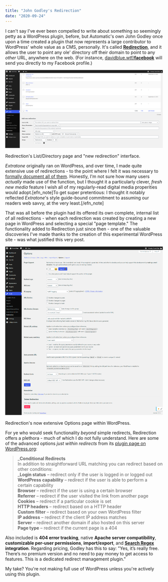 ```yaml
---
title: "John Godley's Redirection"
date: "2020-09-24"
---
```


I can't say I've ever been compelled to write about something so seemingly petty as a WordPress plugin, before, but Automatic's own John Godley once upon a time created a plugin that now represents a large contributor to WordPress' whole value as a CMS, personally. It's called **[Redirection](https://redirection.me/)**, and it allows the user to point any ole' directory off their domain to point to any _other_ URL, anywhere on the web. (For instance, [davidblue.wtf/**facebook**](https://davidblue.wtf/facebook) will send you directly to my Facebook profile.)

![](images/Redirection-1.png)

Redirection's List/Directory page and "new redirection" interface.

_Extratone_ originally ran on WordPress, and over time, I made quite extensive use of redirections - to the point where I felt it was necessary to [formally document all of them](https://paper.dropbox.com/doc/Extranet-Redirection--A8Tmy0_yMah9D9XKEofJNNdsAQ-LXgMPObbnVB012NY00x6Z). Honestly, I'm not sure how many users _actually_ made use of the function, but I thought it a particularly clever, _fresh new media_ feature I wish all of my regularly-read digital media properities would adopt.\[efn\_note\]To get super pretentious: I thought it notably reflected _Extratone_'s style guide-bound commitment to assuming our readers web savvy, at the very least.\[/efn\_note\]

That was all before the plugin had its offered its own complete, internal list of all redirections - when each redirection was created by creating a new page in WordPress and selecting a special "page template." The functionality added to Redirection just since then - one of the valuable discoveries I've made thanks to the creation of this experimental WordPress site - was what justified this very post.

![](images/Redirection-Plugin-Options.png)

Redirection's now extensive Options page within WordPress.

For ye who would seek functionality _beyond_ simple redirects, Redirection offers a plethora - much of which I do not fully understand. Here are some of the advanced options _just within redirects_ from its [plugin page on WordPress.org](https://wordpress.org/plugins/redirection/):

> _**Conditional Redirects**  
> In addition to straightforward URL matching you can redirect based on other conditions:  
> _**Login status** – redirect only if the user is logged in or logged out  
> **WordPress capability** – redirect if the user is able to perform a certain capability  
> **Browser** – redirect if the user is using a certain browser  
> **Referrer** – redirect if the user visited the link from another page  
> **Cookies** – redirect if a particular cookie is set  
> **HTTP headers** – redirect based on a HTTP header  
> **Custom filter** – redirect based on your own WordPress filter  
> **IP address** – redirect if the client IP address matches  
> **Server** – redirect another domain if also hosted on this server  
> **Page type** – redirect if the current page is a 404

Also included is **404 error tracking**, native **Apache server compatibility**, **customizable per-user permissions**, **import/export**, and **[Search Regex](https://searchregex.com/) integration**. Regarding pricing, Godley has this to say: "Yes, it’s really free. There’s no premium version and no need to pay money to get access to features. This is a dedicated redirect management plugin."

My take? You're not making full use of WordPress unless you're actively using this plugin.
